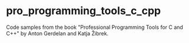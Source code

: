 # pro_programming_tools_c_cpp

Code samples from the book "Professional Programming Tools for C and C++" by Anton Gerdelan and Katja Žibrek.
